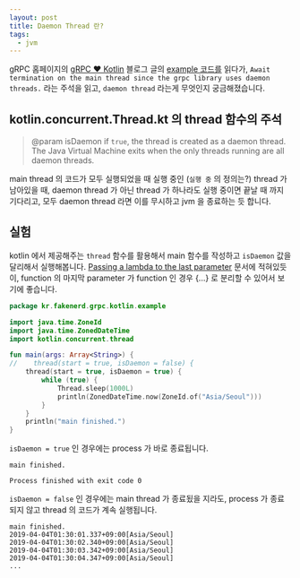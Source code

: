 ```yaml
---
layout: post
title: Daemon Thread 란?
tags:
  - jvm
---
```


gRPC 홈페이지의 [gRPC ❤ Kotlin](https://grpc.io/blog/kotlin-gradle-projects) 블로그 글의 [example 코드를](https://github.com/grpc/grpc-java/blob/60a0b0c471d720b0546ee3a5b4fa4283635dfbcf/examples/src/main/java/io/grpc/examples/helloworld/HelloWorldServer.java#L58-L60) 읽다가, `Await termination on the main thread since the grpc library uses daemon threads.` 라는 주석을 읽고, `daemon thread` 라는게 무엇인지 궁금해졌습니다.

## kotlin.concurrent.Thread.kt 의 thread 함수의 주석

> @param isDaemon if `true`, the thread is created as a daemon thread. The Java Virtual Machine exits when the only threads running are all daemon threads.

main thread 의 코드가 모두 실행되었을 때 실행 중인 (`실행 중` 의 정의는?) thread 가 남아있을 때, daemon thread 가 아닌 thread 가 하나라도 실행 중이면 끝날 때 까지 기다리고, 모두 daemon thread 라면 이를 무시하고 jvm 을 종료하는 듯 합니다.

## 실험

kotlin 에서 제공해주는 `thread` 함수를 활용해서 main 함수를 작성하고 `isDaemon` 값을 달리해서 실행해봅니다. [Passing a lambda to the last parameter](https://kotlinlang.org/docs/reference/lambdas.html#passing-a-lambda-to-the-last-parameter) 문서에 적혀있듯이, function 의 마지막 parameter 가 function 인 경우 {...} 로 분리할 수 있어서 보기에 좋습니다.

```kotlin
package kr.fakenerd.grpc.kotlin.example

import java.time.ZoneId
import java.time.ZonedDateTime
import kotlin.concurrent.thread

fun main(args: Array<String>) {
//    thread(start = true, isDaemon = false) {
    thread(start = true, isDaemon = true) {
        while (true) {
            Thread.sleep(1000L)
            println(ZonedDateTime.now(ZoneId.of("Asia/Seoul")))
        }
    }
    println("main finished.")
}

```

`isDaemon = true` 인 경우에는 process 가 바로 종료됩니다.

```
main finished.

Process finished with exit code 0
```

`isDaemon = false` 인 경우에는 main thread 가 종료됬을 지라도, process 가 종료되지 않고 thread 의 코드가 계속 실행됩니다.

```
main finished.
2019-04-04T01:30:01.337+09:00[Asia/Seoul]
2019-04-04T01:30:02.340+09:00[Asia/Seoul]
2019-04-04T01:30:03.342+09:00[Asia/Seoul]
2019-04-04T01:30:04.347+09:00[Asia/Seoul]
...
```
